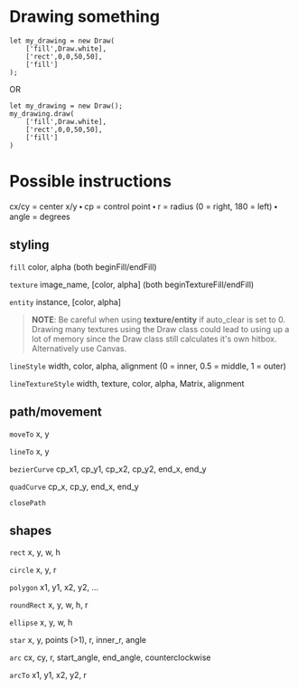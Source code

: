 # Drawing something

```
let my_drawing = new Draw(
    ['fill',Draw.white],
    ['rect',0,0,50,50],
    ['fill']
);
```

OR 

```
let my_drawing = new Draw();
my_drawing.draw(
    ['fill',Draw.white],
    ['rect',0,0,50,50],
    ['fill']
)
```

# Possible instructions

cx/cy = center x/y ⬩ 
cp = control point ⬩ 
r = radius (0 = right, 180 = left) ⬩ 
angle = degrees

## styling

`fill` color, alpha (both beginFill/endFill) 

`texture` image_name, [color, alpha] (both beginTextureFill/endFill)

`entity` instance, [color, alpha]

> __NOTE__: Be careful when using __texture/entity__ if auto_clear is set to 0. Drawing many textures using the Draw class could lead to using up a lot of memory since the Draw class still calculates it's own hitbox. Alternatively use Canvas.

`lineStyle` width, color, alpha, alignment (0 = inner, 0.5 = middle, 1 = outer)

`lineTextureStyle` width, texture, color, alpha, Matrix, alignment

## path/movement

`moveTo` x, y

`lineTo` x, y

`bezierCurve` cp_x1, cp_y1, cp_x2, cp_y2, end_x, end_y

`quadCurve` cp_x, cp_y, end_x, end_y

`closePath`

## shapes

`rect` x, y, w, h

`circle` x, y, r

`polygon` x1, y1, x2, y2, ...

`roundRect` x, y, w, h, r

`ellipse` x, y, w, h

`star` x, y, points (>1), r, inner_r, angle

`arc` cx, cy, r, start_angle, end_angle, counterclockwise

`arcTo` x1, y1, x2, y2, r
